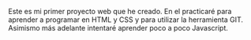 Este es mi primer proyecto web que he creado.
En el practicaré para aprender a programar en HTML y CSS y para utilizar la herramienta GIT.
Asimismo más adelante intentaré aprender poco a poco Javascript.
